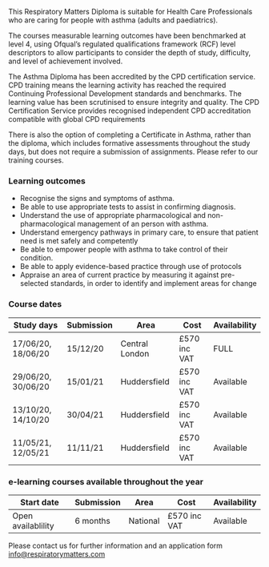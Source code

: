 This Respiratory Matters Diploma is suitable for Health Care Professionals  who are caring for people with asthma (adults and paediatrics).

The courses measurable learning outcomes have been benchmarked at level 4, using Ofqual’s regulated qualifications framework (RCF) level descriptors to allow participants to consider the depth of study, difficulty, and level of achievement involved. 

The Asthma Diploma has been accredited by the CPD certification service. CPD training means the learning activity has reached the required Continuing Professional Development standards and benchmarks. The learning value has been scrutinised to ensure integrity and quality. The CPD Certification Service provides recognised independent CPD accreditation compatible with global CPD requirements

There is also the option of completing a Certificate in Asthma, rather than the diploma, which includes formative assessments throughout the study days, but does not require a submission of assignments. Please refer to our training courses.

### Learning outcomes

* Recognise the signs and symptoms of asthma.
* Be able to use appropriate tests to assist in confirming diagnosis.
* Understand the use of appropriate pharmacological and non-pharmacological management of an person with asthma.
* Understand emergency pathways in primary care, to ensure that patient need is met safely and competently
* Be able to empower people with asthma to take control of their condition.
* Be able to apply evidence-based practice through use of protocols
* Appraise an area of current practice by measuring it against pre-selected standards, in order to identify and implement areas   for change

### Course dates

|Study days            | Submission | Area           | Cost          |Availability |
---------------------- |------------|----------------|---------------|-------------
|17/06/20, 18/06/20    | 15/12/20   | Central London | £570 inc VAT  |FULL         |
|29/06/20, 30/06/20    | 15/01/21   | Huddersfield   | £570 inc VAT  |Available    |
|13/10/20, 14/10/20    | 30/04/21   | Huddersfield   | £570 inc VAT  |Available    |
|11/05/21, 12/05/21    | 11/11/21   | Huddersfield   | £570 inc VAT  |Available    |

### e-learning courses available throughout the year

|Start date            | Submission | Area           | Cost          |Availability |
---------------------- |------------|----------------|---------------|-------------
|Open availablility    | 6 months   | National       | £570 inc VAT  |Available    |        |



Please contact us for further information and an application form info@respiratorymatters.com
